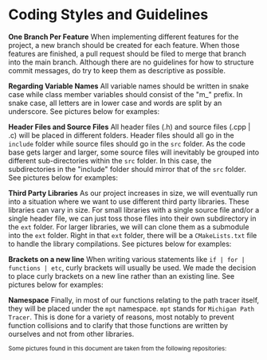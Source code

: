 # Coding Styles and Guidelines
**One Branch Per Feature**
When implementing different features for the project, a new branch should be created
for each feature. When those features are finished, a pull request should be filed to
merge that branch into the main branch. Although there are no guidelines for how to
structure commit messages, do try to keep them as descriptive as possible.

**Regarding Variable Names**
All variable names should be written in snake case while class member variables should
consist of the "m_" prefix. In snake case, all letters are in lower case and words are
split by an underscore. See pictures below for examples:

**Header Files and Source Files**
All header files (.h) and source files (.cpp | .c) will be placed in different folders.
Header files should all go in the ```include``` folder while source files should go in
the ```src``` folder. As the code base gets larger and larger, some source files will
inevitably be grouped into different sub-directories within the ```src``` folder. In
this case, the subdirectories in the "include" folder should mirror that of the ```src```
folder. See pictures below for examples:

**Third Party Libraries**
As our project increases in size, we will eventually run into a situation where we want
to use different third party libraries. These libraries can vary in size. For small
libraries with a single source file and/or a single header file, we can just toss those
files into their own subdirectory in the ```ext``` folder. For larger libraries, we will
can clone them as a submodule into the ```ext``` folder. Right in that ```ext``` folder,
there will be a ```CMakeLists.txt``` file to handle the library compilations. See pictures
below for examples:

**Brackets on a new line**
When writing various statements like ```if | for | functions | etc```, curly brackets will
usually be used. We made the decision to place curly brackets on a new line rather than an
existing line. See pictures below for examples:

**Namespace**
Finally, in most of our functions relating to the path tracer itself, they will be placed
under the ```mpt``` namespace. ```mpt``` stands for ```Michigan Path Tracer```. This is
done for a variety of reasons, most notably to prevent function collisions and to clarify
that those functions are written by ourselves and not from other libraries.

<sub>Some pictures found in this document are taken from the following repositories:</sub>
